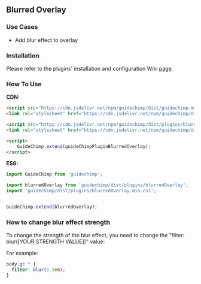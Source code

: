 ## Blurred Overlay

### Use Cases

- Add blur effect to  overlay 

### Installation

Please refer to the plugins' installation and configuration Wiki [page](https://github.com/Labs64/GuideChimp/wiki/Configure#plugins).

### How To Use

**CDN:**
```html
<script src="https://cdn.jsdelivr.net/npm/guidechimp/dist/guidechimp.min.js"></script>
<link rel="stylesheet" href="https://cdn.jsdelivr.net/npm/guidechimp/dist/guidechimp.min.css">

<script src="https://cdn.jsdelivr.net/npm/guidechimp/dist/plugins/blurredOverlay.min.js"></script>
<link rel="stylesheet" href="https://cdn.jsdelivr.net/npm/guidechimp/dist/plugins/blurredOverlay.min.css">

<script>
    GuideChimp.extend(guideChimpPluginBlurredOverlay);
</script>
```

**ES6:**
```javascript
import GuideChimp from 'guidechimp';

import blurredOverlay from 'guidechimp/dist/plugins/blurredOverlay';
import 'guidechimp/dist/plugins/blurredOverlay.min.css';


GuideChimp.extend(blurredOverlay);
```

### How to change blur effect strength
To change the strength of the blur effect, you need to change the "filter: blur([YOUR STRENGTH VALUE])" value:

For example:
```css
body.gc * {
  filter: blur(1.5em);
}
```

